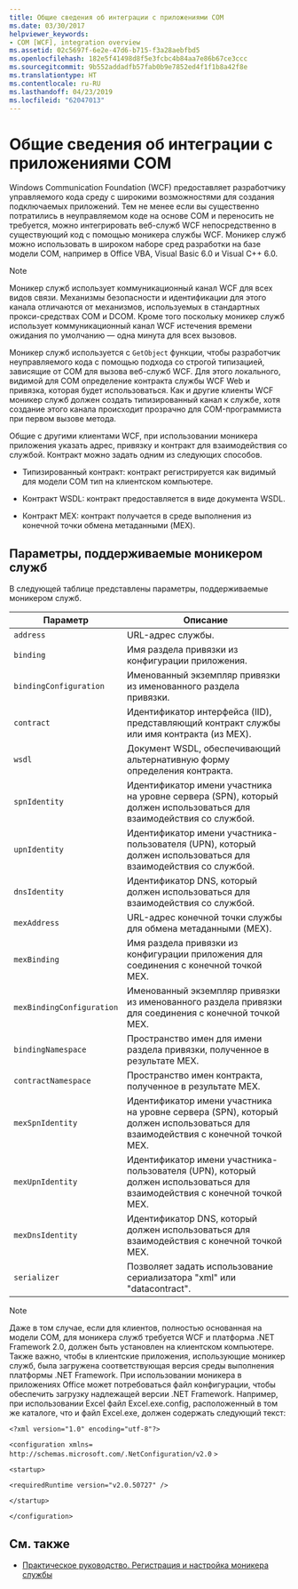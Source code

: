 ```yaml
---
title: Общие сведения об интеграции с приложениями COM
ms.date: 03/30/2017
helpviewer_keywords:
- COM [WCF], integration overview
ms.assetid: 02c5697f-6e2e-47d6-b715-f3a28aebfbd5
ms.openlocfilehash: 182e5f41498d8f5e3fcbc4b84aa7e86b67ce3ccc
ms.sourcegitcommit: 9b552addadfb57fab0b9e7852ed4f1f1b8a42f8e
ms.translationtype: HT
ms.contentlocale: ru-RU
ms.lasthandoff: 04/23/2019
ms.locfileid: "62047013"
---
```

# <a name="integrating-with-com-applications-overview"></a>Общие сведения об интеграции с приложениями COM
Windows Communication Foundation (WCF) предоставляет разработчику управляемого кода среду с широкими возможностями для создания подключаемых приложений. Тем не менее если вы существенно потратились в неуправляемом коде на основе COM и переносить не требуется, можно интегрировать веб-служб WCF непосредственно в существующий код с помощью моникера службы WCF. Моникер служб можно использовать в широком наборе сред разработки на базе модели COM, например в Office VBA, Visual Basic 6.0 и Visual C++ 6.0.  
  
> [!NOTE]
>  Моникер служб использует коммуникационный канал WCF для всех видов связи. Механизмы безопасности и идентификации для этого канала отличаются от механизмов, используемых в стандартных прокси-средствах COM и DCOM. Кроме того поскольку моникер служб использует коммуникационный канал WCF истечения времени ожидания по умолчанию — одна минута для всех вызовов.  
  
 Моникер служб используется с `GetObject` функции, чтобы разработчик неуправляемого кода с помощью подхода со строгой типизацией, зависящие от COM для вызова веб-служб WCF. Для этого локального, видимой для COM определение контракта службы WCF Web и привязка, которая будет использоваться. Как и другие клиенты WCF моникер служб должен создать типизированный канал к службе, хотя создание этого канала происходит прозрачно для COM-программиста при первом вызове метода.  
  
 Общие с другими клиентами WCF, при использовании моникера приложения указать адрес, привязку и контракт для взаимодействия со службой. Контракт можно задать одним из следующих способов.  
  
- Типизированный контракт: контракт регистрируется как видимый для модели COM тип на клиентском компьютере.  
  
- Контракт WSDL: контракт предоставляется в виде документа WSDL.  
  
- Контракт MEX: контракт получается в среде выполнения из конечной точки обмена метаданными (MEX).  
  
## <a name="parameters-supported-by-the-service-moniker"></a>Параметры, поддерживаемые моникером служб  
 В следующей таблице представлены параметры, поддерживаемые моникером служб.  
  
|Параметр|Описание|  
|---------------|-----------------|  
|`address`|URL-адрес службы.|  
|`binding`|Имя раздела привязки из конфигурации приложения.|  
|`bindingConfiguration`|Именованный экземпляр привязки из именованного раздела привязки.|  
|`contract`|Идентификатор интерфейса (IID), представляющий контракт службы или имя контракта (из MEX).|  
|`wsdl`|Документ WSDL, обеспечивающий альтернативную форму определения контракта.|  
|`spnIdentity`|Идентификатор имени участника на уровне сервера (SPN), который должен использоваться для взаимодействия со службой.|  
|`upnIdentity`|Идентификатор имени участника-пользователя (UPN), который должен использоваться для взаимодействия со службой.|  
|`dnsIdentity`|Идентификатор DNS, который должен использоваться для взаимодействия со службой.|  
|`mexAddress`|URL-адрес конечной точки службы для обмена метаданными (MEX).|  
|`mexBinding`|Имя раздела привязки из конфигурации приложения для соединения с конечной точкой MEX.|  
|`mexBindingConfiguration`|Именованный экземпляр привязки из именованного раздела привязки для соединения с конечной точкой MEX.|  
|`bindingNamespace`|Пространство имен для имени раздела привязки, полученное в результате MEX.|  
|`contractNamespace`|Пространство имен контракта, полученное в результате MEX.|  
|`mexSpnIdentity`|Идентификатор имени участника на уровне сервера (SPN), который должен использоваться для взаимодействия с конечной точкой MEX.|  
|`mexUpnIdentity`|Идентификатор имени участника-пользователя (UPN), который должен использоваться для взаимодействия с конечной точкой MEX.|  
|`mexDnsIdentity`|Идентификатор DNS, который должен использоваться для взаимодействия с конечной точкой MEX.|  
|`serializer`|Позволяет задать использование сериализатора "xml" или "datacontract".|  
  
> [!NOTE]
>  Даже в том случае, если для клиентов, полностью основанная на модели COM, для моникера служб требуется WCF и платформа .NET Framework 2.0, должен быть установлен на клиентском компьютере. Также важно, чтобы в клиентские приложения, использующие моникер служб, была загружена соответствующая версия среды выполнения платформы .NET Framework. При использовании моникера в приложениях Office может потребоваться файл конфигурации, чтобы обеспечить загрузку надлежащей версии .NET Framework. Например, при использовании Excel файл Excel.exe.config, расположенный в том же каталоге, что и файл Excel.exe, должен содержать следующий текст:  
>   
>  `<?xml version="1.0" encoding="utf-8"?>`  
>   
>  `<configuration xmlns=` `http://schemas.microsoft.com/.NetConfiguration/v2.0` `>`  
>   
>  `<startup>`  
>   
>  `<requiredRuntime version="v2.0.50727" />`  
>   
>  `</startup>`  
>   
>  `</configuration>`  
  
## <a name="see-also"></a>См. также

- [Практическое руководство. Регистрация и настройка моникера службы](../../../../docs/framework/wcf/feature-details/how-to-register-and-configure-a-service-moniker.md)
